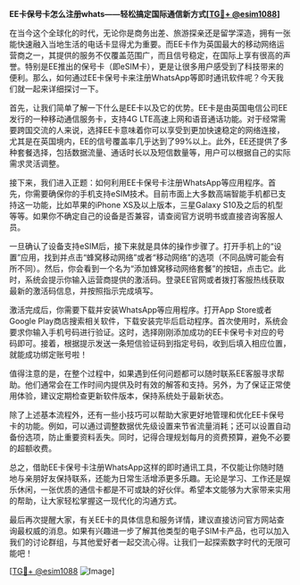 **EE卡保号卡怎么注册whats——轻松搞定国际通信新方式[[TG💪+ @esim1088](https://t.me/s/esim1088)]**

在当今这个全球化的时代，无论你是商务出差、旅游探亲还是留学深造，拥有一张能快速融入当地生活的电话卡显得尤为重要。而EE卡作为英国最大的移动网络运营商之一，其提供的服务不仅覆盖范围广，而且信号稳定，在国际上享有很高的声誉。特别是EE推出的保号卡（即eSIM卡），更是让很多用户感受到了科技带来的便利。那么，如何通过EE卡保号卡来注册WhatsApp等即时通讯软件呢？今天我们就一起来详细探讨一下。

首先，让我们简单了解一下什么是EE卡以及它的优势。EE卡是由英国电信公司EE发行的一种移动通信服务卡，支持4G LTE高速上网和语音通话功能。对于经常需要跨国交流的人来说，选择EE卡意味着你可以享受到更加快速稳定的网络连接，尤其是在英国境内，EE的信号覆盖率几乎达到了99%以上。此外，EE还提供了多种套餐选择，包括数据流量、通话时长以及短信数量等，用户可以根据自己的实际需求灵活调整。

接下来，我们进入正题：如何利用EE卡保号卡注册WhatsApp等应用程序。首先，你需要确保你的手机支持eSIM技术。目前市面上大多数高端智能手机都已支持这一功能，比如苹果的iPhone XS及以上版本，三星Galaxy S10及之后的机型等等。如果你不确定自己的设备是否兼容，请查阅官方说明书或直接咨询客服人员。

一旦确认了设备支持eSIM后，接下来就是具体的操作步骤了。打开手机上的“设置”应用，找到并点击“蜂窝移动网络”或者“移动网络”的选项（不同品牌可能会有所不同）。然后，你会看到一个名为“添加蜂窝移动网络套餐”的按钮，点击它。此时，系统会提示你输入运营商提供的激活码。登录EE官网或者拨打客服热线获取最新的激活码信息，并按照指示完成填写。

激活完成后，你需要下载并安装WhatsApp等应用程序。打开App Store或者Google Play商店搜索相关软件，下载安装完毕后启动程序。首次使用时，系统会要求你输入手机号码进行验证。这时，选择刚刚添加成功的EE卡保号卡对应的号码即可。接着，根据提示发送一条短信验证码到指定号码，收到后填入相应位置，就能成功绑定账号啦！

值得注意的是，在整个过程中，如果遇到任何问题都可以随时联系EE客服寻求帮助。他们通常会在工作时间内提供及时有效的解答和支持。另外，为了保证正常使用体验，建议定期检查更新软件版本，保持系统处于最新状态。

除了上述基本流程外，还有一些小技巧可以帮助大家更好地管理和优化EE卡保号卡的功能。例如，可以通过调整数据优先级设置来节省流量消耗；还可以设置自动备份选项，防止重要资料丢失。同时，记得合理规划每月的资费预算，避免不必要的超额收费。

总之，借助EE卡保号卡注册WhatsApp这样的即时通讯工具，不仅能让你随时随地与亲朋好友保持联系，还能为日常生活增添更多乐趣。无论是学习、工作还是娱乐休闲，一张优质的通信卡都是不可或缺的好伙伴。希望本文能够为大家带来实用的帮助，让大家轻松掌握这一现代化的沟通方式。

最后再次提醒大家，有关EE卡的具体信息和服务详情，建议直接访问官方网站查询最权威的消息。如果有兴趣进一步了解其他类型的电子SIM卡产品，也可以加入我们的讨论群组，与其他爱好者一起交流心得。让我们一起探索数字时代的无限可能吧！

[[TG💪+ @esim1088](https://t.me/s/esim1088) ![Image](https://i.postimg.cc/4NQfJmqS/Snipaste-2025-05-13-00-14-12.png)]